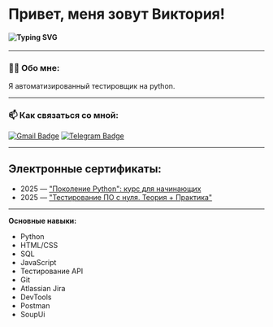 # Привет, меня зовут Виктория!
#### ![Typing SVG](https://readme-typing-svg.herokuapp.com?color=%2336BCF7&lines=QA+automation+Engineer)
---

### 👨‍💻 Обо мне:

Я автоматизированный тестировщик на python.

---

### 📫 Как связаться со мной:

[![Gmail Badge](https://img.shields.io/badge/-Gmail-red?style=flat&logo=Gmail&logoColor=white)](mailto:feviki28@gmail.com)
[![Telegram Badge](https://img.shields.io/badge/-Telegram-0088cc?style=flat-square&logo=Telegram&logoColor=white)](https://t.me/kh_khad)


---
## Электронные сертификаты:

- 2025 — ["Поколение Python": курс для начинающих](https://stepik.org/cert/2810618)
- 2025 — ["Тестирование ПО с нуля. Теория + Практика"](https://stepik.org/cert/2821731) 

---

**Основные навыки:**
- Python
- HTML/CSS
- SQL
- JavaScript
- Тестирование API
- Git
- Atlassian Jira
- DevTools
- Postman
- SoupUi





